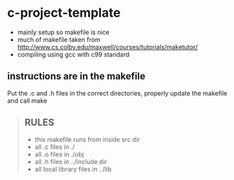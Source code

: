 # c-project-template
- mainly setup so makefile is nice 
- much of makefile taken from http://www.cs.colby.edu/maxwell/courses/tutorials/maketutor/
- compiling using gcc with c99 standard

## instructions are in the makefile
Put the .c and .h files in the correct directories, properly update the makefile and call make 
> ## RULES
> - this makefile runs from inside src dir
> - all .c files in ./
> - all .o files in ./obj
> - all .h files in ../include dir
> - all local library files in ../lib

